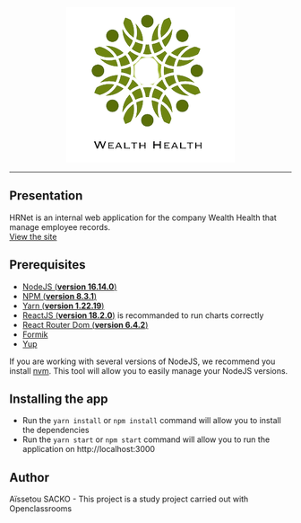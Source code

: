 <p align=center>
  <img src="/src/assets/logo.png" alt="Logo Wealth Health" />
</p>

---

## Presentation

HRNet is an internal web application for the company Wealth Health that manage employee records.<br/>
[View the site](https://oc-14-hrnet-7nf3-czedkntli-aissetousackos-projects.vercel.app/)

## Prerequisites

- [NodeJS (**version 16.14.0**)](https://nodejs.org/en/)
- [NPM (**version 8.3.1**)](https://www.npmjs.com/)
- [Yarn (**version 1.22.19**)](https://yarnpkg.com/)
- [ReactJS (**version 18.2.0**)](https://en.reactjs.org/) is recommanded to run charts correctly
- [React Router Dom (**version 6.4.2**)](https://reactrouter.com/en/main)
- [Formik](https://formik.org/)
- [Yup](https://github.com/jquense/yup)

If you are working with several versions of NodeJS, we recommend you install [nvm](https://github.com/nvm-sh/nvm). This tool will allow you to easily manage your NodeJS versions.

## Installing the app

- Run the `yarn install` or `npm install` command will allow you to install the dependencies
- Run the `yarn start` or `npm start` command will allow you to run the application on http://localhost:3000

## Author

Aïssetou SACKO - This project is a study project carried out with Openclassrooms
